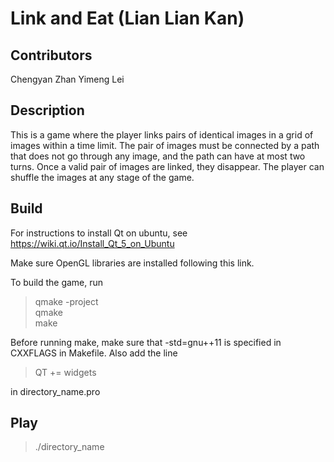 # Link and Eat (Lian Lian Kan)

## Contributors
Chengyan Zhan
Yimeng Lei

## Description
This is a game where the player links pairs of identical images in a grid of images within a time limit. The pair of images must be connected by a path that does not go through any image, and the path can have at most two turns. Once a valid pair of images are linked, they disappear. The player can shuffle the images at any stage of the game.

## Build
For instructions to install Qt on ubuntu, see https://wiki.qt.io/Install_Qt_5_on_Ubuntu

Make sure OpenGL libraries are installed following this link.

To build the game, run
> qmake -project <br />
> qmake <br />
> make

Before running make, make sure that -std=gnu++11 is specified in CXXFLAGS in Makefile. Also add the line 
> QT += widgets <br />

in directory_name.pro

## Play
> ./directory_name
